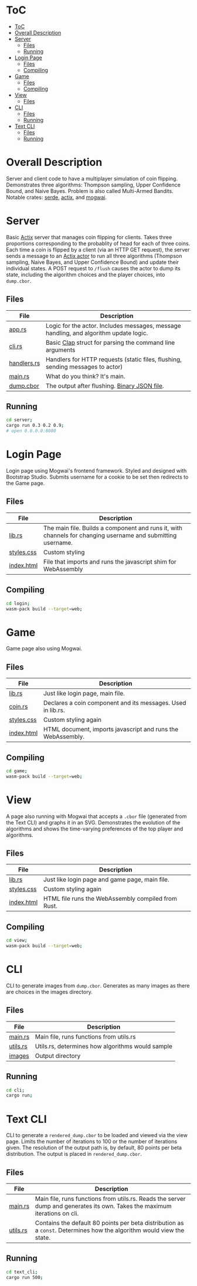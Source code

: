 # ToC
<!-- @import "[TOC]" {cmd="toc" depthFrom=1 depthTo=6 orderedList=false} -->

<!-- code_chunk_output -->

- [ToC](#toc)
- [Overall Description](#overall-description)
- [Server](#server)
  - [Files](#files)
  - [Running](#running)
- [Login Page](#login-page)
  - [Files](#files-1)
  - [Compiling](#compiling)
- [Game](#game)
  - [Files](#files-2)
  - [Compiling](#compiling-1)
- [View](#view)
  - [Files](#files-3)
- [CLI](#cli)
  - [Files](#files-4)
  - [Running](#running-1)
- [Text CLI](#text-cli)
  - [Files](#files-5)
  - [Running](#running-2)

<!-- /code_chunk_output -->
 
# Overall Description
Server and client code to have a multiplayer simulation of coin flipping. Demonstrates three algorithms: Thompson sampling, Upper Confidence Bound, and Naive Bayes. Problem is also called Multi-Armed Bandits. Notable crates: [serde](https://serde.rs/), [actix](https://actix.rs), and [mogwai](https://github.com/schell/mogwai).

# Server

Basic [Actix](https://actix.rs/) server that manages coin flipping for clients. Takes three proportions corresponding to the probablity of head for each of three coins. Each time a coin is flipped by a client (via an HTTP GET request), the server sends a message to an [Actix actor](https://actix.rs/actix/actix/trait.Actor.html) to run all three algorithms (Thompson sampling, Naive Bayes, and Upper Confidence Bound) and update their individual states. A POST request to `/flush` causes the actor to dump its state, including the algorithm choices and the player choices, into `dump.cbor`.

## Files
| File                                    | Description                                                                                   |
|-----------------------------------------|-----------------------------------------------------------------------------------------------|
| [app.rs](./server/src/app.rs)           | Logic for the actor. Includes messages, message handling, and algorithm update logic.         |
| [cli.rs](./server/src/cli.rs)           | Basic [Clap](https://docs.rs/clap/2.33.3/clap/) struct for parsing the command line arguments |
| [handlers.rs](./server/src/handlers.rs) | Handlers for HTTP requests (static files, flushing, sending messages to actor)                |
| [main.rs](./server/src/main.rs)         | What do you think? It's main.                                                                 |
| [dump.cbor](./server/dump.cbor)         | The output after flushing. [Binary JSON file](https://docs.rs/serde_cbor/0.11.2/serde_cbor/). |

## Running
```bash
cd server; 
cargo run 0.3 0.2 0.9;
# open 0.0.0.0:8080
```

# Login Page

Login page using Mogwai's frontend framework. Styled and designed with Bootstrap Studio. Submits username for a cookie to be set then redirects to the Game page.

## Files
| File                                   | Description                                                                                                 |
|----------------------------------------|-------------------------------------------------------------------------------------------------------------|
| [lib.rs](./login/src/lib.rs)           | The main file. Builds a component and runs it, with channels for changing username and submitting username. |
| [styles.css](./login/style/styles.css) | Custom styling                                                                                              |
| [index.html](./login/index.html)       | File that imports and runs the javascript shim for WebAssembly                                              |

## Compiling
```bash
cd login;
wasm-pack build --target=web;
```

# Game

Game page also using Mogwai. 

## Files
| File                                  | Description                                                 |
|---------------------------------------|-------------------------------------------------------------|
| [lib.rs](./game/src/lib.rs)           | Just like login page, main file.                            |
| [coin.rs](./game/src/coin.rs)         | Declares a coin component and its messages. Used in lib.rs. |
| [styles.css](./game/style/styles.css) | Custom styling again                                        |
| [index.html](./game/index.html)       | HTML document, imports javascript and runs the WebAssembly. |

## Compiling
```bash
cd game;
wasm-pack build --target=web;
```

# View

A page also running with Mogwai that accepts a `.cbor` file (generated from the Text CLI) and graphs it in an SVG. Demonstrates the evolution of the algorithms and shows the time-varying preferences of the top player and algorithms. 

## Files
| File                                  | Description                                        |
|---------------------------------------|----------------------------------------------------|
| [lib.rs](./view/src/lib.rs)           | Just like login page and game page, main file.     |
| [styles.css](./view/style/styles.css) | Custom styling again                               |
| [index.html](./view/index.html)       | HTML file runs the WebAssembly compiled from Rust. |

## Compiling
```bash
cd view;
wasm-pack build --target=web;
```

# CLI

CLI to generate images from `dump.cbor`. Generates as many images as there are choices in the images directory. 

## Files
| File                                  | Description                                        |
|---------------------------------------|----------------------------------------------------|
| [main.rs](./cli/src/main.rs)           | Main file, runs functions from utils.rs    |
| [utils.rs](./cli/src/utils.rs)           | Utils.rs, determines how algorithms would sample  |
| [images](./cli/images)           | Output directory |

## Running
```bash
cd cli;
cargo run;
```

# Text CLI

CLI to generate a `rendered_dump.cbor` to be loaded and viewed via the view page. Limits the number of iterations to 100 or the number of iterations given. The resolution of the output path is, by default, 80 points per beta distribution. The output is placed in `rendered_dump.cbor`. 

## Files
| File | Description | 
| -- | --| 
| [main.rs](./text_cli/src/main.rs) | Main file, runs functions from utils.rs. Reads the server dump and generates its own. Takes the maximum iterations on cli. |
| [utils.rs](./text_cli/src/utils.rs) | Contains the default 80 points per beta distribution as a `const`. Determines how the algorithm would view the state. |

## Running 

```bash
cd text_cli;
cargo run 500;
```